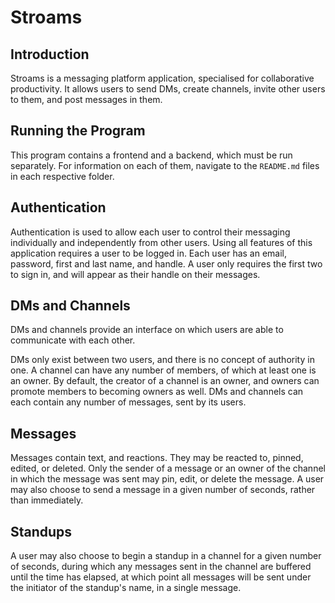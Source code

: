 # Stroams

## Introduction

Stroams is a messaging platform application, specialised for collaborative productivity. It allows users to send DMs, create channels, invite other users to them, and post messages in them.

## Running the Program

This program contains a frontend and a backend, which must be run separately. For information on each of them, navigate to the `README.md` files in each respective folder.

## Authentication

Authentication is used to allow each user to control their messaging individually and independently from other users. Using all features of this application requires a user to be logged in. Each user has an email, password, first and last name, and handle. A user only requires the first two to sign in, and will appear as their handle on their messages.

## DMs and Channels

DMs and channels provide an interface on which users are able to communicate with each other.

DMs only exist between two users, and there is no concept of authority in one. A channel can have any number of members, of which at least one is an owner. By default, the creator of a channel is an owner, and owners can promote members to becoming owners as well. DMs and channels can each contain any number of messages, sent by its users.

## Messages

Messages contain text, and reactions. They may be reacted to, pinned, edited, or deleted. Only the sender of a message or an owner of the channel in which the message was sent may pin, edit, or delete the message. A user may also choose to send a message in a given number of seconds, rather than immediately.

## Standups

A user may also choose to begin a standup in a channel for a given number of seconds, during which any messages sent in the channel are buffered until the time has elapsed, at which point all messages will be sent under the initiator of the standup's name, in a single message.
